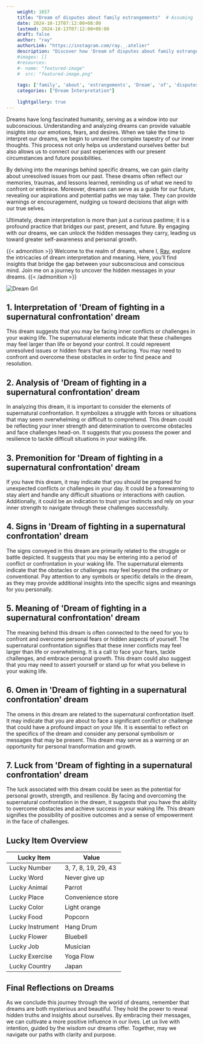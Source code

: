 ```yaml
---
    weight: 1657
    title: "Dream of disputes about family estrangements"  # Assuming 'title' column exists
    date: 2024-10-13T07:12:00+08:00
    lastmod: 2024-10-13T07:12:00+08:00
    draft: false
    author: "ray"
    authorLink: "https://instagram.com/ray._.atelier"
    description: "Discover how 'Dream of disputes about family estrangements' can interpret your future and uncover its significant meanings in your life."
    #images: []
    #resources:
    #- name: "featured-image"
    #  src: "featured-image.png"
    
    tags: ['family', 'about', 'estrangements', 'Dream', 'of', 'disputes']
    categories: ["Dream Interpretation"]
    
    lightgallery: true
---
```

    
Dreams have long fascinated humanity, serving as a window into our subconscious. Understanding and analyzing dreams can provide valuable insights into our emotions, fears, and desires. When we take the time to interpret our dreams, we begin to unravel the complex tapestry of our inner thoughts. This process not only helps us understand ourselves better but also allows us to connect our past experiences with our present circumstances and future possibilities.

By delving into the meanings behind specific dreams, we can gain clarity about unresolved issues from our past. These dreams often reflect our memories, traumas, and lessons learned, reminding us of what we need to confront or embrace. Moreover, dreams can serve as a guide for our future, revealing our aspirations and potential paths we may take. They can provide warnings or encouragement, nudging us toward decisions that align with our true selves.

Ultimately, dream interpretation is more than just a curious pastime; it is a profound practice that bridges our past, present, and future. By engaging with our dreams, we can unlock the hidden messages they carry, leading us toward greater self-awareness and personal growth.

{{< admonition >}}
Welcome to the realm of dreams, where I, [Ray](https://instagram.com/ray._.atelier), explore the intricacies of dream interpretation and meaning. Here, you’ll find insights that bridge the gap between your subconscious and conscious mind. Join me on a journey to uncover the hidden messages in your dreams.
{{< /admonition >}}

![Dream Grl](https://cdn.pixabay.com/photo/2017/11/02/03/35/gothic-2910057_1280.jpg "Dream Grl")

## 1. Interpretation of 'Dream of fighting in a supernatural confrontation' dream

This dream suggests that you may be facing inner conflicts or challenges in your waking life. The supernatural elements indicate that these challenges may feel larger than life or beyond your control. It could represent unresolved issues or hidden fears that are surfacing. You may need to confront and overcome these obstacles in order to find peace and resolution.

## 2. Analysis of 'Dream of fighting in a supernatural confrontation' dream

In analyzing this dream, it is important to consider the elements of supernatural confrontation. It symbolizes a struggle with forces or situations that may seem overwhelming or difficult to comprehend. This dream could be reflecting your inner strength and determination to overcome obstacles and face challenges head-on. It suggests that you possess the power and resilience to tackle difficult situations in your waking life.

## 3. Premonition for 'Dream of fighting in a supernatural confrontation' dream

If you have this dream, it may indicate that you should be prepared for unexpected conflicts or challenges in your day. It could be a forewarning to stay alert and handle any difficult situations or interactions with caution. Additionally, it could be an indication to trust your instincts and rely on your inner strength to navigate through these challenges successfully.

## 4. Signs in 'Dream of fighting in a supernatural confrontation' dream

The signs conveyed in this dream are primarily related to the struggle or battle depicted. It suggests that you may be entering into a period of conflict or confrontation in your waking life. The supernatural elements indicate that the obstacles or challenges may feel beyond the ordinary or conventional. Pay attention to any symbols or specific details in the dream, as they may provide additional insights into the specific signs and meanings for you personally.

## 5. Meaning of 'Dream of fighting in a supernatural confrontation' dream

The meaning behind this dream is often connected to the need for you to confront and overcome personal fears or hidden aspects of yourself. The supernatural confrontation signifies that these inner conflicts may feel larger than life or overwhelming. It is a call to face your fears, tackle challenges, and embrace personal growth. This dream could also suggest that you may need to assert yourself or stand up for what you believe in your waking life.

## 6. Omen in 'Dream of fighting in a supernatural confrontation' dream

The omens in this dream are related to the supernatural confrontation itself. It may indicate that you are about to face a significant conflict or challenge that could have a profound impact on your life. It is essential to reflect on the specifics of the dream and consider any personal symbolism or messages that may be present. This dream may serve as a warning or an opportunity for personal transformation and growth.

## 7. Luck from 'Dream of fighting in a supernatural confrontation' dream

The luck associated with this dream could be seen as the potential for personal growth, strength, and resilience. By facing and overcoming the supernatural confrontation in the dream, it suggests that you have the ability to overcome obstacles and achieve success in your waking life. This dream signifies the possibility of positive outcomes and a sense of empowerment in the face of challenges.

## Lucky Item Overview
| Lucky Item          | Value              |
|---------------|--------------------|
| Lucky Number        | 3, 7, 8, 19, 29, 43  |
| Lucky Word          | Never give up |
| Lucky Animal        | Parrot |
| Lucky Place         | Convenience store     |
| Lucky Color         | Light orange     |
| Lucky Food          | Popcorn      |
| Lucky Instrument    | Hang Drum |
| Lucky Flower        | Bluebell    |
| Lucky Job           | Musician       |
| Lucky Exercise      | Yoga Flow  |
| Lucky Country       | Japan    |


##  Final Reflections on Dreams

As we conclude this journey through the world of dreams, remember that dreams are both mysterious and beautiful. They hold the power to reveal hidden truths and insights about ourselves. By embracing their messages, we can cultivate a more positive influence in our lives. Let us live with intention, guided by the wisdom our dreams offer. Together, may we navigate our paths with clarity and purpose.
